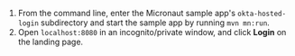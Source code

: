 1. From the command line, enter the Micronaut sample app's `okta-hosted-login` subdirectory and start the <StackSelector snippet="applang" noSelector inline /> sample app by running `mvn mn:run`.
2. Open `localhost:8080` in an incognito/private window, and click **Login** on the landing page.
